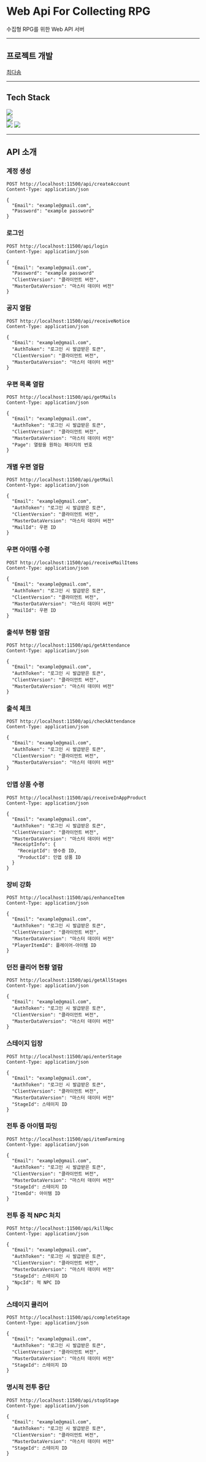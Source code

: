 # Web Api For Collecting RPG
수집형 RPG를 위한 Web API 서버

---

## 프로젝트 개발
[최다솜](https://github.com/kkumta)

---

## Tech Stack
<img src="https://img.shields.io/badge/C%23-512BD4?style=flat-square"/></a>
</br>
<img src="https://img.shields.io/badge/-512BD4?style=flat-square&logo=.NET"/></a>
</br>
<img src="https://img.shields.io/badge/MySQL-4479A1?style=flat-square"/></a>
<img src="https://img.shields.io/badge/SqlKata-E33D3A?style=flat-square"/></a>

---

## API 소개

### 계정 생성
```
﻿POST http://localhost:11500/api/createAccount
Content-Type: application/json

{
  "Email": "example@gmail.com",
  "Password": "example password"
}
```

### 로그인
```
POST http://localhost:11500/api/login
Content-Type: application/json

{
  "Email": "example@gmail.com",
  "Password": "example password"
  "ClientVersion": "클라이언트 버전",
  "MasterDataVersion": "마스터 데이터 버전"
}
```

### 공지 열람
```
POST http://localhost:11500/api/receiveNotice
Content-Type: application/json

{
  "Email": "example@gmail.com",
  "AuthToken": "로그인 시 발급받은 토큰",
  "ClientVersion": "클라이언트 버전",
  "MasterDataVersion": "마스터 데이터 버전"
}
```

### 우편 목록 열람
```
POST http://localhost:11500/api/getMails
Content-Type: application/json

{
  "Email": "example@gmail.com",
  "AuthToken": "로그인 시 발급받은 토큰",
  "ClientVersion": "클라이언트 버전",
  "MasterDataVersion": "마스터 데이터 버전"
  "Page": 열람을 원하는 페이지의 번호
}
```

### 개별 우편 열람
```
POST http://localhost:11500/api/getMail
Content-Type: application/json

{
  "Email": "example@gmail.com",
  "AuthToken": "로그인 시 발급받은 토큰",
  "ClientVersion": "클라이언트 버전",
  "MasterDataVersion": "마스터 데이터 버전"
  "MailId": 우편 ID
}
```

### 우편 아이템 수령
```
POST http://localhost:11500/api/receiveMailItems
Content-Type: application/json

{
  "Email": "example@gmail.com",
  "AuthToken": "로그인 시 발급받은 토큰",
  "ClientVersion": "클라이언트 버전",
  "MasterDataVersion": "마스터 데이터 버전"
  "MailId": 우편 ID
}
```

### 출석부 현황 열람
```
POST http://localhost:11500/api/getAttendance
Content-Type: application/json

{
  "Email": "example@gmail.com",
  "AuthToken": "로그인 시 발급받은 토큰",
  "ClientVersion": "클라이언트 버전",
  "MasterDataVersion": "마스터 데이터 버전"
}
```

### 출석 체크
```
POST http://localhost:11500/api/checkAttendance
Content-Type: application/json

{
  "Email": "example@gmail.com",
  "AuthToken": "로그인 시 발급받은 토큰",
  "ClientVersion": "클라이언트 버전",
  "MasterDataVersion": "마스터 데이터 버전"
}
```

### 인앱 상품 수령
```
POST http://localhost:11500/api/receiveInAppProduct
Content-Type: application/json

{
  "Email": "example@gmail.com",
  "AuthToken": "로그인 시 발급받은 토큰",
  "ClientVersion": "클라이언트 버전",
  "MasterDataVersion": "마스터 데이터 버전"
  "ReceiptInfo": {
    "ReceiptId": 영수증 ID,
    "ProductId": 인앱 상품 ID
  }
}
```

### 장비 강화
```
POST http://localhost:11500/api/enhanceItem
Content-Type: application/json

{
  "Email": "example@gmail.com",
  "AuthToken": "로그인 시 발급받은 토큰",
  "ClientVersion": "클라이언트 버전",
  "MasterDataVersion": "마스터 데이터 버전"
  "PlayerItemId": 플레이어-아이템 ID
}
```

### 던전 클리어 현황 열람
```
POST http://localhost:11500/api/getAllStages
Content-Type: application/json

{
  "Email": "example@gmail.com",
  "AuthToken": "로그인 시 발급받은 토큰",
  "ClientVersion": "클라이언트 버전",
  "MasterDataVersion": "마스터 데이터 버전"
}
```

### 스테이지 입장
```
POST http://localhost:11500/api/enterStage
Content-Type: application/json

{
  "Email": "example@gmail.com",
  "AuthToken": "로그인 시 발급받은 토큰",
  "ClientVersion": "클라이언트 버전",
  "MasterDataVersion": "마스터 데이터 버전"
  "StageId": 스테이지 ID
}
```

### 전투 중 아이템 파밍
```
POST http://localhost:11500/api/itemFarming
Content-Type: application/json

{
  "Email": "example@gmail.com",
  "AuthToken": "로그인 시 발급받은 토큰",
  "ClientVersion": "클라이언트 버전",
  "MasterDataVersion": "마스터 데이터 버전"
  "StageId": 스테이지 ID
  "ItemId": 아이템 ID
}
```

### 전투 중 적 NPC 처치
```
POST http://localhost:11500/api/killNpc
Content-Type: application/json

{
  "Email": "example@gmail.com",
  "AuthToken": "로그인 시 발급받은 토큰",
  "ClientVersion": "클라이언트 버전",
  "MasterDataVersion": "마스터 데이터 버전"
  "StageId": 스테이지 ID
  "NpcId": 적 NPC ID
}
```

### 스테이지 클리어
```
POST http://localhost:11500/api/completeStage
Content-Type: application/json

{
  "Email": "example@gmail.com",
  "AuthToken": "로그인 시 발급받은 토큰",
  "ClientVersion": "클라이언트 버전",
  "MasterDataVersion": "마스터 데이터 버전"
  "StageId": 스테이지 ID
}
```

### 명시적 전투 중단
```
POST http://localhost:11500/api/stopStage
Content-Type: application/json

{
  "Email": "example@gmail.com",
  "AuthToken": "로그인 시 발급받은 토큰",
  "ClientVersion": "클라이언트 버전",
  "MasterDataVersion": "마스터 데이터 버전"
  "StageId": 스테이지 ID
}
```

